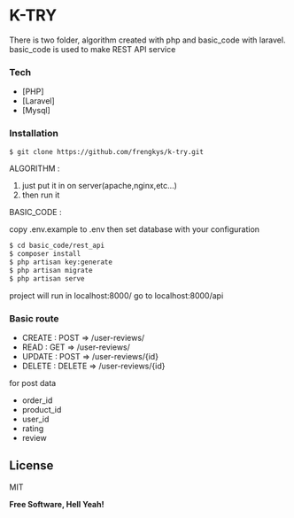 # K-TRY

There is two folder, algorithm created with php and basic_code with laravel. 
basic_code is used to make REST API service

### Tech

* [PHP]
* [Laravel]
* [Mysql]

### Installation
```sh
$ git clone https://github.com/frengkys/k-try.git
```

ALGORITHM :
1. just put it in on server(apache,nginx,etc...)
2. then run it

BASIC_CODE :

copy .env.example to .env
then set database with your configuration

```sh
$ cd basic_code/rest_api
$ composer install
$ php artisan key:generate
$ php artisan migrate
$ php artisan serve
```
project will run in localhost:8000/
go to localhost:8000/api

### Basic route

 - CREATE : POST => /user-reviews/
 - READ : GET => /user-reviews/
 - UPDATE : POST => /user-reviews/{id}
 - DELETE : DELETE => /user-reviews/{id}

for post data
- order_id
- product_id
- user_id
- rating
- review

License
----

MIT


**Free Software, Hell Yeah!**

[//]: # (These are reference links used in the body of this note and get stripped out when the markdown processor does its job. There is no need to format nicely because it shouldn't be seen. Thanks SO - http://stackoverflow.com/questions/4823468/store-comments-in-markdown-syntax)


   [dill]: <https://github.com/joemccann/dillinger>
   [git-repo-url]: <https://github.com/joemccann/dillinger.git>
   [john gruber]: <http://daringfireball.net>
   [df1]: <http://daringfireball.net/projects/markdown/>
   [markdown-it]: <https://github.com/markdown-it/markdown-it>
   [Ace Editor]: <http://ace.ajax.org>
   [node.js]: <http://nodejs.org>
   [Twitter Bootstrap]: <http://twitter.github.com/bootstrap/>
   [jQuery]: <http://jquery.com>
   [@tjholowaychuk]: <http://twitter.com/tjholowaychuk>
   [express]: <http://expressjs.com>
   [AngularJS]: <http://angularjs.org>
   [Gulp]: <http://gulpjs.com>

   [PlDb]: <https://github.com/joemccann/dillinger/tree/master/plugins/dropbox/README.md>
   [PlGh]: <https://github.com/joemccann/dillinger/tree/master/plugins/github/README.md>
   [PlGd]: <https://github.com/joemccann/dillinger/tree/master/plugins/googledrive/README.md>
   [PlOd]: <https://github.com/joemccann/dillinger/tree/master/plugins/onedrive/README.md>
   [PlMe]: <https://github.com/joemccann/dillinger/tree/master/plugins/medium/README.md>
   [PlGa]: <https://github.com/RahulHP/dillinger/blob/master/plugins/googleanalytics/README.md>
